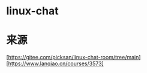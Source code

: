 # linux-chat

# 来源
  [https://gitee.com/picksan/linux-chat-room/tree/main]
  [https://www.lanqiao.cn/courses/3573]
